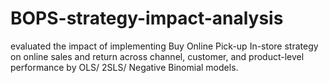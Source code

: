 # BOPS-strategy-impact-analysis
evaluated the impact of implementing Buy Online Pick-up In-store strategy on online sales and return across channel, customer, and product-level performance by OLS/ 2SLS/ Negative Binomial models.
